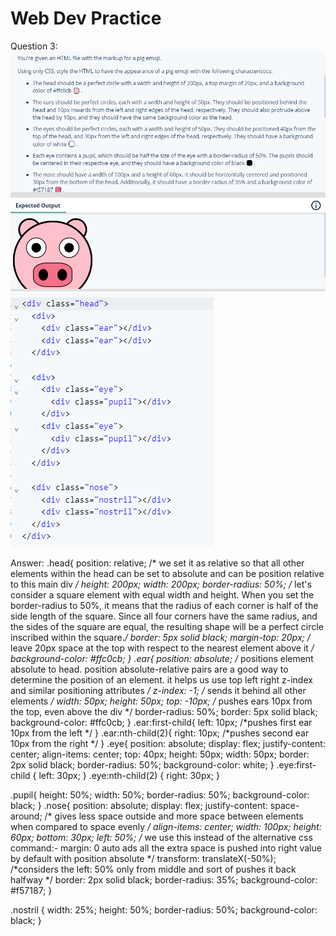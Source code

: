 # Web Dev Practice
Question 3:
![Alt text](image-4.png)
![Alt text](image-5.png)

Answer:
.head{
  position: relative; /* we set it as relative so that all other elements within the head can be set to absolute and can be position relative to this main div */
  height: 200px;
  width: 200px;
  border-radius: 50%; /* let's consider a square element with equal width and height. When you set the border-radius to 50%, it means that the radius of each corner is half of the side length of the square. Since all four corners have the same radius, and the sides of the square are equal, the resulting shape will be a perfect circle inscribed within the square.*/
  border: 5px solid black;
  margin-top: 20px; /* leave 20px space at the top with respect to the nearest element above it */
  background-color: #ffc0cb;
}
.ear{
  position: absolute; /* positions element absolute to head. position absolute-relative pairs are a good way to determine the position of an element. it helps us use top left right z-index and similar positioning attributes */
  z-index: -1; /* sends it behind all other elements */
  width: 50px;
  height: 50px;
  top: -10px; /* pushes ears 10px from the top, even above the div */
  border-radius: 50%;
  border: 5px solid black;
  background-color: #ffc0cb;
}
.ear:first-child{
  left: 10px; /*pushes first ear 10px from the left */
}
.ear:nth-child(2){
  right: 10px; /*pushes second ear 10px from the right */
}
.eye{
  position: absolute;
  display: flex;
  justify-content: center;
  align-items: center;
  top: 40px;
  height: 50px;
  width: 50px;
  border: 2px solid black;
  border-radius: 50%;
  background-color: white;
}
.eye:first-child {
  left: 30px;
}
.eye:nth-child(2) {
  right: 30px;
}

.pupil{
    height: 50%;
    width: 50%;
    border-radius: 50%;
    background-color: black;
}
.nose{
  position: absolute;
  display: flex;
  justify-content: space-around; /* gives less space outside and more space between elements when compared to space evenly */
  align-items: center;
  width: 100px;
  height: 60px;
  bottom: 30px;
  left: 50%; /* we use this instead of the alternative css command:- margin: 0 auto ads all the extra space is pushed into right value by default with position absolute */
  transform: translateX(-50%); /*considers the left: 50% only from middle and sort of pushes it back halfway */
  border: 2px solid black;
  border-radius: 35%;
  background-color: #f57187;
}

.nostril {
    width: 25%;
    height: 50%;
    border-radius: 50%;
    background-color: black;
}